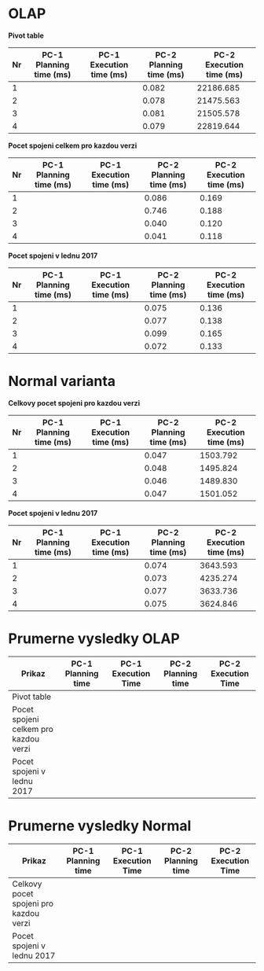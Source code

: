 # OLAP
**Pivot table**

Nr | PC-1 Planning time (ms) | PC-1 Execution time (ms) | PC-2 Planning time (ms) | PC-2 Execution time (ms) |
--- | ------------------ | ------------------ | --- | ---
1 |  |  | 0.082 | 22186.685 |
2 |  |  | 0.078 | 21475.563 |
3 |  |  | 0.081 | 21505.578 |
4 |  |  | 0.079 | 22819.644 |

**Pocet spojeni celkem pro kazdou verzi** 

Nr | PC-1 Planning time (ms) | PC-1 Execution time (ms) | PC-2 Planning time (ms) | PC-2 Execution time (ms) |
--- | ------------------ | ------------------ | --- | ---
1 |  |  | 0.086 | 0.169 |
2 |  |  | 0.746 | 0.188 |
3 |  |  | 0.040 | 0.120 |
4 |  |  | 0.041 | 0.118 |

**Pocet spojeni v lednu 2017**

Nr | PC-1 Planning time (ms) | PC-1 Execution time (ms) | PC-2 Planning time (ms) | PC-2 Execution time (ms) |
--- | ------------------ | ------------------ | --- | ---
1 | |  | 0.075 | 0.136 |
2 |  |  | 0.077 | 0.138 |
3 |  |  | 0.099 | 0.165 |
4 |  |  | 0.072 | 0.133 |

# Normal varianta

**Celkovy pocet spojeni pro kazdou verzi**

Nr | PC-1 Planning time (ms) | PC-1 Execution time (ms) | PC-2 Planning time (ms) | PC-2 Execution time (ms) |
--- | ------------------ | ------------------ | --- | ---
1 |  |  | 0.047 | 1503.792 |
2 |  |  | 0.048 | 1495.824 |
3 |  |  | 0.046 | 1489.830 |
4 |  |  | 0.047 | 1501.052 |

**Pocet spojeni v lednu 2017**

Nr | PC-1 Planning time (ms) | PC-1 Execution time (ms) | PC-2 Planning time (ms) | PC-2 Execution time (ms) |
--- | ------------------ | ------------------ | --- | ---
1 |  |  | 0.074 | 3643.593 |
2 |  |  | 0.073 | 4235.274 |
3 |  |  | 0.077 | 3633.736 |
4 |  |  | 0.075 | 3624.846 |

# Prumerne vysledky OLAP

Prikaz | PC-1 Planning time | PC-1 Execution Time | PC-2 Planning time | PC-2 Execution Time |
--- | --- | --- | --- | ---
Pivot table | | | | |
Pocet spojeni celkem pro kazdou verzi | | | | |
Pocet spojeni v lednu 2017 | | | | |


# Prumerne vysledky Normal

Prikaz | PC-1 Planning time | PC-1 Execution Time | PC-2 Planning time | PC-2 Execution Time |
--- | --- | --- | --- | ---
Celkovy pocet spojeni pro kazdou verzi | | | | |
Pocet spojeni v lednu 2017 | | | | |

